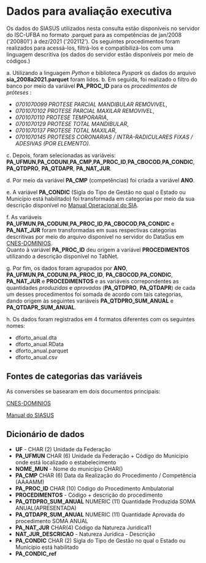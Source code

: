# Dados para avaliação executiva

Os dados do SIASUS utilizados nesta consulta estão disponíveis no servidor do ISC-UFBA
no formato .parquet 
para as competências de jan/2008 ('200801') à dez/2021 ('202112'). Os seguintes procedimentos 
foram realizados para acessá-los, filtrá-los e compatibilizá-los com uma linguagem descritiva
(os dados do servidor estão disponíveis por meio de códigos.)

a. Utilizando a linguagem *Python* e biblioteca *Pyspark* os dados do arquivo **sia_2008a2021.parquet**
foram lidos. 
b. Em seguida, foi realizado o filtro do banco por meio da variável **PA_PROC_ID** para os *procedimentos de próteses* :

- *0701070099 PROTESE PARCIAL MANDIBULAR REMOVIVEL*,
- *0701070102 PROTESE PARCIAL MAXILAR REMOVIVEL*,
- *0701070110 PROTESE TEMPORARIA*,
- *0701070129 PROTESE TOTAL MANDIBULAR*,
- *0701070137 PROTESE TOTAL MAXILAR*,
- *0701070145 PROTESES CORONARIAS / INTRA-RADICULARES FIXAS / ADESIVAS (POR ELEMENTO)*.

c. Depois, foram selecionadas as variáveis:
**PA_UFMUN**,**PA_CODUNI**,**PA_CMP**,**PA_PROC_ID**,**PA_CBOCOD**,**PA_CONDIC**,
**PA_QTDPRO**, **PA_QTDAPR**, **PA_NAT_JUR**. 

d. Por meio da variável **PA_CMP** (competências) foi criada a variável **ANO**.

e. A variável **PA_CONDIC** (Sigla do Tipo de Gestão no qual o Estado ou Município está habilitado)
foi transformada em categorias por meio da sua descrição disponível no 
[Manual Operacional do SIA](ftp://arpoador.datasus.gov.br/siasus/documentos/Manual_Operacional_SIA_V_1_1.pdf). 

f. As variáveis **PA_UFMUN**,**PA_CODUNI**,**PA_PROC_ID**,**PA_CBOCOD**,**PA_CONDIC** e  **PA_NAT_JUR**
foram transformadas em suas respectivas categorias descritivas por meio do arquivo disponível 
no servidor do DataSus em [CNES-DOMINIOS](http://cnes.datasus.gov.br/pages/downloads/documentacao.jsp).  
Quanto à variável **PA_PROC_ID** deu origem a variável **PROCEDIMENTOS** utilizando a descrição disponível 
no TabNet. 

g. Por fim, os dados foram agrupados por **ANO**, **PA_UFMUN**,**PA_CODUNI**,**PA_PROC_ID**,
**PA_CBOCOD**,**PA_CONDIC**, **PA_NAT_JUR** e **PROCEDIMENTOS** e as variáveis 
correpondentes as quantidades *produzidas* e *aprovadas* (**PA_QTDPRO**, **PA_QTDAPR**) 
de cada um desses procedimentos foi somada de acordo com tais categorias, dando origem às
seguintes variáveis  **PA_QTDPRO_SUM_ANUAL** e **PA_QTDAPR_SUM_ANUAL**. 

h. Os dados foram registrados em 4 formatos diferentes com os seguintes nomes:

- dforto_anual.dta
- dforto_anual.RData
- dforto_anual.parquet
- dforto_anual.csv

## Fontes de categorias das variáveis 
As conversões se basearam em dois documentos principais: 

[CNES-DOMINIOS](http://cnes.datasus.gov.br/pages/downloads/documentacao.jsp)

[Manual do SIASUS](ftp://arpoador.datasus.gov.br/siasus/documentos/Manual_Operacional_SIA_V_1_1.pdf)

## Dicionário de dados 

- **UF** - CHAR (2) Unidade da Federação 
- **PA_UFMUN** CHAR (6) Unidade da Federação + Código do Município onde está localizado o estabelecimento
- **NOME_MUN** - Nome do município CHAR() 
- **PA_CMP** CHAR (6) Data da Realização do Procedimento / Competência (AAAAMM) 
- **PA_PROC_ID** CHAR (10) Código do Procedimento Ambulatorial 
- **PROCEDIMENTOS** - Código + descrição do procedimento 
- **PA_QTDPRO_SUM_ANUAL** NUMERIC (11) Quantidade Produzida SOMA ANUAL(APRESENTADA)
- **PA_QTDAPR_SUM_ANUAL** NUMERIC (11) Quantidade Aprovada do procedimento SOMA ANUAL 
- **PA_NAT_JUR** CHAR(4) Código da Natureza Juridica11 
- **NAT_JUR_DESCRICAO** - Natureza Jurídica - Descrição 
- **PA_CONDIC** CHAR (2) Sigla do Tipo de Gestão no qual o Estado ou Município está habilitado 
- **PA_CONDIC_ref**
